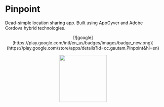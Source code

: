 Pinpoint
================
Dead-simple location sharing app. Built using AppGyver and Adobe Cordova hybrid technologies. 

<center>
[![google](https://play.google.com/intl/en_us/badges/images/badge_new.png)](https://play.google.com/store/apps/details?id=cc.gautam.Pinpoint&hl=en)

[<img src="https://medium.com/img/email/app_store_badge@2x.png" width="153" />](https://itunes.apple.com/us/app/pinpoint-single-tap-location/id910044931?mt=8)
</center>
